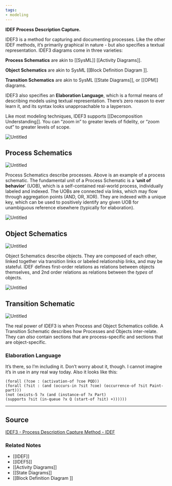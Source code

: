 ```yaml
---
tags:
- modeling
---
```

**IDEF Process Description Capture.**

IDEF3 is a method for capturing and documenting processes. Like the other IDEF methods, it’s primarily graphical in nature - but also specifies a textual representation. IDEF3 diagrams come in three varieties:

**Process Schematics** are akin to [[SysML]] [[Activity Diagrams]].

**Object Schematics** are akin to SysML [[Block Definition Diagram ]].

**Transition Schematics** are akin to SysML [[State Diagrams]], or [[OPM]] diagrams.

IDEF3 also specifies an **Elaboration Language**, which is a formal means of describing models using textual representation. There’s zero reason to ever learn it, and its syntax looks unapproachable to a layperson.

Like most modeling techniques, IDEF3 supports [[Decomposition Understanding]]. You can “zoom in” to greater levels of fidelity, or “zoom out” to greater levels of scope.

![Untitled](Untitled%2054.png)

## Process Schematics

![Untitled](Untitled%2055.png)

Process Schematics describe processes. Above is an example of a process schematic. The fundamental unit of a Process Schematic is a ‘**unit of behavior**’ (UOB), which is a self-contained real-world process, individually labeled and indexed. The UOBs are connected via links, which may flow through aggregation points (AND, OR, XOR). They are indexed with a unique key, which can be used to positively identify any given UOB for unambiguous reference elsewhere (typically for elaboration).

![Untitled](Untitled%2056.png)

## Object Schematics

![Untitled](Untitled%2057.png)

Object Schematics describe objects. They are composed of each other, linked together via transition links or labeled relationship links, and may be stateful. IDEF defines first-order relations as relations between objects themselves, and 2nd order relations as relations between the *types* of objects. 

![Untitled](Untitled%2058.png)

## Transition Schematic

![Untitled](Untitled%2059.png)

The real power of IDEF3 is when Process and Object Schematics collide. A Transition Schematic describes how Processes and Objects inter-relate. They can *also* contain sections that are process-specific and sections that are object-specific. 

### Elaboration Language

It’s there, so I’m including it. Don’t worry about it, though. I cannot imagine it’s in use in any real way today. Also it looks like this:

```
(forall (?coe : (activation-of ?coe PQD))
(forall (?sit : (and (occurs-in ?sit ?coe) (occurrence-of ?sit Paint-part)))
(not (exists-5 ?x (and (instance-of ?x Part)
(supports ?sit (in-queue ?x Q (start-of ?sit) +))))))
```

---

## Source

[IDEF3 - Process Description Capture Method - IDEF](https://www.idef.com/idef3-process-description-capture-method/)

### Related Notes
- [[IDEF]] 
- [[IDEF5]] 
- [[Activity Diagrams]] 
- [[State Diagrams]] 
- [[Block Definition Diagram ]]